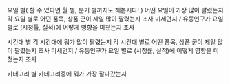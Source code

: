 요일 별( 할 수 있다면 월 별, 분기 별까지도 해봅시다! )
어떤 요일이 가장 많이 팔렸는지
각 요일 별로 어떤 품목, 상품 군이 제일 많이 팔렸는지 조사
미세먼지 / 유동인구가 요일 별로 (시청률, 실적)에 어떻게 영향을 미쳤는지 조사 


시간대 별
각 시간대에 뭐가 많이 팔렸는지
각 시간대 별로 어떤 품목, 상품 군이 제일 많이 팔렸는지 조사
미세먼지 / 유동인구가 요일 별로 (시청률, 실적)에 어떻게 영향을 미쳤는지 조사 


카테고리 별
카테고리중에 뭐가 가장 잘나갔는지
